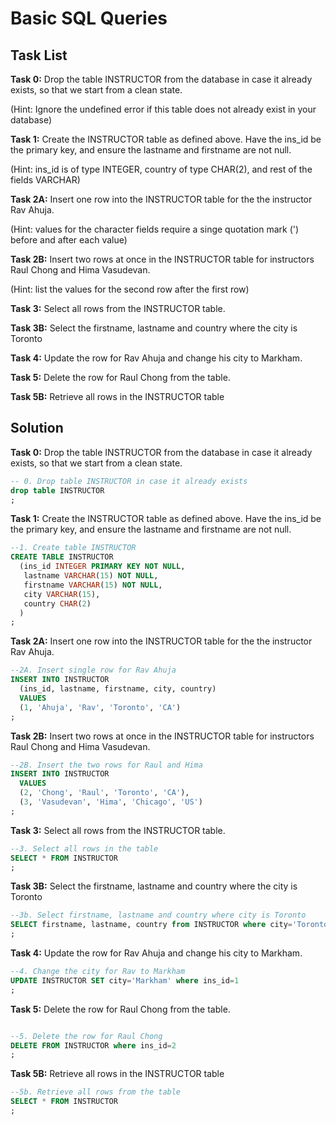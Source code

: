 # Basic SQL Queries

## Task List

**Task 0:** Drop the table INSTRUCTOR from the database in case it already exists, so that we start from a clean state.

(Hint: Ignore the undefined error if this table does not already exist in your database)

**Task 1:** Create the INSTRUCTOR table as defined above. Have the ins_id be the primary key, and ensure the lastname and firstname are not null.

(Hint: ins_id is of type INTEGER, country of type CHAR(2), and rest of the fields VARCHAR)

**Task 2A:** Insert one row into the INSTRUCTOR table for the the instructor Rav Ahuja.

(Hint: values for the character fields require a singe quotation mark (') before and after each value)

**Task 2B:** Insert two rows at once in the INSTRUCTOR table for instructors Raul Chong and Hima Vasudevan.

(Hint: list the values for the second row after the first row)

**Task 3:** Select all rows from the INSTRUCTOR table.

**Task 3B:** Select the firstname, lastname and country where the city is Toronto

**Task 4:** Update the row for Rav Ahuja and change his city to Markham.

**Task 5:** Delete the row for Raul Chong from the table.

**Task 5B:** Retrieve all rows in the INSTRUCTOR table

## Solution

**Task 0:** Drop the table INSTRUCTOR from the database in case it already exists, so that we start from a clean state.

```sql
-- 0. Drop table INSTRUCTOR in case it already exists
drop table INSTRUCTOR
;
```

**Task 1:** Create the INSTRUCTOR table as defined above. Have the ins_id be the primary key, and ensure the lastname and firstname are not null.

```sql
--1. Create table INSTRUCTOR
CREATE TABLE INSTRUCTOR
  (ins_id INTEGER PRIMARY KEY NOT NULL, 
   lastname VARCHAR(15) NOT NULL, 
   firstname VARCHAR(15) NOT NULL, 
   city VARCHAR(15), 
   country CHAR(2)
  )
;
```

**Task 2A:** Insert one row into the INSTRUCTOR table for the the instructor Rav Ahuja.

```sql
--2A. Insert single row for Rav Ahuja
INSERT INTO INSTRUCTOR
  (ins_id, lastname, firstname, city, country)
  VALUES 
  (1, 'Ahuja', 'Rav', 'Toronto', 'CA')
;
```

**Task 2B:** Insert two rows at once in the INSTRUCTOR table for instructors Raul Chong and Hima Vasudevan.

```sql
--2B. Insert the two rows for Raul and Hima
INSERT INTO INSTRUCTOR
  VALUES
  (2, 'Chong', 'Raul', 'Toronto', 'CA'),
  (3, 'Vasudevan', 'Hima', 'Chicago', 'US')
;
```

**Task 3:** Select all rows from the INSTRUCTOR table.

```sql
--3. Select all rows in the table
SELECT * FROM INSTRUCTOR
;
```

**Task 3B:** Select the firstname, lastname and country where the city is Toronto

```sql
--3b. Select firstname, lastname and country where city is Toronto
SELECT firstname, lastname, country from INSTRUCTOR where city='Toronto'
;
```

**Task 4:** Update the row for Rav Ahuja and change his city to Markham.

```sql
--4. Change the city for Rav to Markham
UPDATE INSTRUCTOR SET city='Markham' where ins_id=1
;
```

**Task 5:** Delete the row for Raul Chong from the table.

```sql

--5. Delete the row for Raul Chong
DELETE FROM INSTRUCTOR where ins_id=2
;

```

**Task 5B:** Retrieve all rows in the INSTRUCTOR table

```sql
--5b. Retrieve all rows from the table
SELECT * FROM INSTRUCTOR 
;
```
